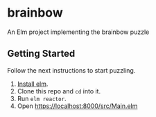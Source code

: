 # brainbow
An Elm project implementing the brainbow puzzle

## Getting Started
Follow the next instructions to start puzzling.

1. [Install elm][install].
2. Clone this repo and `cd` into it.
3. Run `elm reactor`.
4. Open [https://localhost:8000/src/Main.elm][local]

[install]: http://elm-lang.org/install
[local]: http://localhost:8000/src/Main.elm
